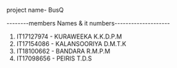 project name- BusQ

--------members Names & it numbers--------------------

01. IT17127974 - KURAWEEKA K.K.D.P.M
02. IT17154086 - KALANSOORIYA D.M.T.K
03. IT18100662 - BANDARA R.M.P.M
04. IT17098656 - PEIRIS T.D.S
